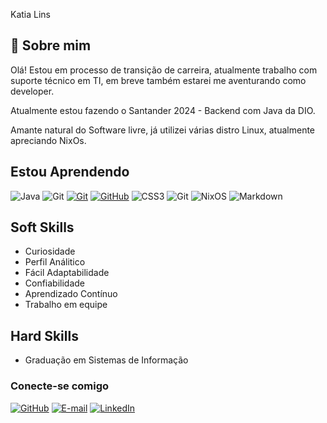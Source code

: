 Katia Lins

## 🚀 Sobre mim

Olá! Estou em processo de transição de carreira, atualmente trabalho com suporte técnico em TI, em breve também estarei me aventurando como developer. 

Atualmente estou fazendo o Santander 2024 - Backend com Java da DIO.

Amante natural do Software livre, já utilizei várias distro Linux, atualmente apreciando NixOs.



## Estou Aprendendo
![Java](https://img.shields.io/badge/Java-ED8B00?style=for-the-badge&logo=openjdk&logoColor=white)
![Git](https://img.shields.io/badge/GIT-E44C30?style=for-the-badge&logo=git&logoColor=white)
[![Git](https://img.shields.io/badge/Git-000?style=for-the-badge&logo=git&logoColor=E94D5F)](https://git-scm.com/doc)
[![GitHub](https://img.shields.io/badge/GitHub-000?style=for-the-badge&logo=github&logoColor=30A3DC)](https://docs.github.com/)
![CSS3](https://img.shields.io/badge/css3-%231572B6.svg?style=for-the-badge&logo=css3&logoColor=white)
![Git](https://img.shields.io/badge/HTML5-E34F26?style=flat-square&logo=HTML5&logoColor=white)
![NixOS](https://img.shields.io/badge/NIXOS-5277C3.svg?style=for-the-badge&logo=NixOS&logoColor=white)
![Markdown](https://img.shields.io/badge/Markdown-000?style=for-the-badge&logo=markdown)


## Soft Skills

- Curiosidade
- Perfil Análitico
- Fácil Adaptabilidade
- Confiabilidade
- Aprendizado Contínuo
- Trabalho em equipe

## Hard Skills

- Graduação em Sistemas de Informação


### Conecte-se comigo
[![GitHub](https://img.shields.io/badge/GitHub-100000?style=for-the-badge&logo=github&logoColor=white)](https://github.com/katiaLins/J) 
[![E-mail](https://img.shields.io/badge/-Gmail-000?style=for-the-badge&logo=Gmail&logoColor=E94D5F)](mailto:kmeloal@gmail.com)
[![LinkedIn](https://img.shields.io/badge/-LinkedIn-000?style=for-the-badge&logo=linkedin&logoColor=30A3DC)](https://www.linkedin.com/in/katia-lins-47596a257/)
